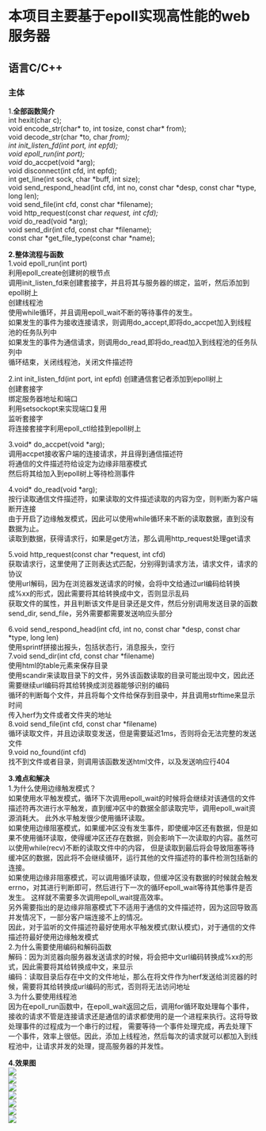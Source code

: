 # 本项目主要基于epoll实现高性能的web服务器
## 语言C/C++

### 主体
1.**全部函数简介**<br>
int hexit(char c);<br>
void encode_str(char* to, int tosize, const char* from);<br>
void decode_str(char *to, char *from);<br>
int init_listen_fd(int port, int epfd);<br>
void epoll_run(int port);<br>
void* do_accpet(void *arg);<br>
void disconnect(int cfd, int epfd);<br>
int get_line(int sock, char *buff, int size);<br>
void send_respond_head(int cfd, int no, const char *desp, const char *type, long len);<br>
void send_file(int cfd, const char *filename);<br>
void http_request(const char *request, int cfd);<br>
void* do_read(void *arg);<br>
void send_dir(int cfd, const char *filename);<br>
const char *get_file_type(const char *name);<br>


**2.整体流程与函数**<br>
1.void epoll_run(int port)<br>
利用epoll_create创建树的根节点<br>
调用init_listen_fd来创建套接字，并且将其与服务器的绑定，监听，然后添加到epoll树上<br>
创建线程池<br>
使用while循环，并且调用epoll_wait不断的等待事件的发生。<br>
如果发生的事件为接收连接请求，则调用do_accept,即将do_accpet加入到线程池的任务队列中<br>
如果发生的事件为通信请求，则调用do_read,即将do_read加入到线程池的任务队列中<br>
循环结束，关闭线程池，关闭文件描述符

2.int init_listen_fd(int port, int epfd) 创建通信套记者添加到epoll树上<br>
创建套接字<br>
绑定服务器地址和端口<br>
利用setsockopt来实现端口复用<br>
监听套接字<br>
将连接套接字利用epoll_ctl给挂到epoll树上<br>

3.void* do_accpet(void *arg);<br>
调用accpet接收客户端的连接请求，并且得到通信描述符<br>
将通信的文件描述符给设定为边缘非阻塞模式<br>
然后将其给加入到epoll树上等待检测事件<br>

4.void* do_read(void *arg);<br>
按行读取通信文件描述符，如果读取的文件描述读取的内容为空，则判断为客户端断开连接<br>
由于开启了边缘触发模式，因此可以使用while循环来不断的读取数据，直到没有数据为止。<br>
读取到数据，获得请求行，如果是get方法，那么调用http_request处理get请求<br>

5.void http_request(const char *request, int cfd)<br>
获取请求行，这里使用了正则表达式匹配，分别得到请求方法，请求文件，请求的协议<br>
使用url解码，因为在浏览器发送请求的时候，会将中文给通过url编码给转换成%xx的形式，因此需要将其给转换成中文，否则显示乱码<br>
获取文件的属性，并且判断该文件是目录还是文件，然后分别调用发送目录的函数send_dir, send_file，另外需要都需要发送响应头部分<br>

6.void send_respond_head(int cfd, int no, const char *desp, const char *type, long len)<br>
使用sprintf拼接出报头，包括状态行，消息报头，空行<br>
7.void send_dir(int cfd, const char *filename)<br>
使用html的table元素来保存目录<br>
使用scandir来读取目录下的文件，另外该函数读取的目录可能出现中文，因此还需要继续url编码将其给转换成浏览器能够识别的编码<br>
循环的判断每个文件，并且将每个文件给保存到目录中，并且调用strftime来显示时间<br>
传入herf为文件或者文件夹的地址<br>
8.void send_file(int cfd, const char *filename)<br>
循环读取文件，并且边读取变发送，但是需要延迟1ms，否则将会无法完整的发送文件<br>
9.void no_found(int cfd)<br>
找不到文件或者目录，则调用该函数发送html文件，以及发送响应行404<br>


**3.难点和解决**<br>
1.为什么使用边缘触发模式？<br>
如果使用水平触发模式，循环下次调用epoll_wait的时候将会继续对该通信的文件描述符再次进行水平触发，直到缓冲区中的数据全部读取完毕，调用epoll_wait资源消耗大。
此外水平触发很少使用循环读取。<br>
如果使用边缘阻塞模式，如果缓冲区没有发生事件，即使缓冲区还有数据，但是如果不使用循环读取，使得缓冲区还存在数据，则会影响下一次读取的内容。虽然可以使用while(recv)不断的读取文件中的内容，
但是读取到最后将会导致阻塞等待缓冲区的数据，因此将不会继续循环，运行其他的文件描述符的事件检测包括新的连接。<br>
如果使用边缘非阻塞模式，可以调用循环读取，但缓冲区没有数据的时候就会触发errno，对其进行判断即可，然后进行下一次的循环epoll_wait等待其他事件是否发生。
这样就不需要多次调用epoll_wait提高效率。<br>
另外需要指出的是边缘非阻塞模式下不适用于通信的文件描述符，因为这回导致高并发情况下，一部分客户端连接不上的情况。<br>
因此，对于监听的文件描述符最好使用水平触发模式(默认模式)，对于通信的文件描述符最好使用边缘触发模式<br>
2.为什么需要使用编码和解码函数<br>
解码：因为浏览器向服务器发送请求的时候，将会把中文url编码转换成%xx的形式，因此需要将其给转换成中文，来显示<br>
编码：读取目录后存在中文的文件地址，那么在将文件作为herf发送给浏览器的时候，需要将其给转换成url编码的形式，否则将无法访问地址<br>
3.为什么要使用线程池<br>
因为在epoll_run函数中，在epoll_wait返回之后，调用for循环取处理每个事件，接收的请求不管是连接请求还是通信的请求都使用的是一个进程来执行。这将导致处理事件的过程成为一个串行的过程，
需要等待一个事件处理完成，再去处理下一个事件，效率上很低。因此，添加上线程池，然后每次的请求就可以都加入到线程池中，让请求并发的处理，提高服务器的并发性。<br>


**4.效果图**<br>
![](https://github.com/Anosy/Linux-web/blob/master/result/main_index.jpg)<br>
![](https://github.com/Anosy/Linux-web/blob/master/result/code.jpg)<br>
![](https://github.com/Anosy/Linux-web/blob/master/result/picture.jpg)<br>
![](https://github.com/Anosy/Linux-web/blob/master/result/music.jpg)<br>
![](https://github.com/Anosy/Linux-web/blob/master/result/404.jpg)<br>
![](https://github.com/Anosy/Linux-web/blob/master/result/log.jpg)<br>
![](https://github.com/Anosy/Linux-web/blob/master/result/pthread.jpg)<br>

